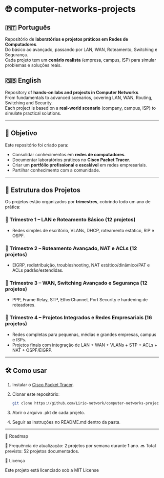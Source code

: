# 🌐 computer-networks-projects

## 🇵🇹 Português
Repositório de **laboratórios e projetos práticos em Redes de Computadores**.  
Do básico ao avançado, passando por LAN, WAN, Roteamento, Switching e Segurança.  
Cada projeto tem um **cenário realista** (empresa, campus, ISP) para simular problemas e soluções reais.  

## 🇬🇧 English
Repository of **hands-on labs and projects in Computer Networks**.  
From fundamentals to advanced scenarios, covering LAN, WAN, Routing, Switching and Security.  
Each project is based on a **real-world scenario** (company, campus, ISP) to simulate practical solutions.  

---

## 🎯 Objetivo
Este repositório foi criado para:
- Consolidar conhecimentos em **redes de computadores**.  
- Documentar laboratórios práticos no **Cisco Packet Tracer**.  
- Criar um **portfólio profissional e escalável** em redes empresariais.  
- Partilhar conhecimento com a comunidade.  

---

## 📂 Estrutura dos Projetos
Os projetos estão organizados por **trimestres**, cobrindo todo um ano de prática:  

### 🔹 Trimestre 1 – LAN e Roteamento Básico (12 projetos)
- Redes simples de escritório, VLANs, DHCP, roteamento estático, RIP e OSPF.  

### 🔹 Trimestre 2 – Roteamento Avançado, NAT e ACLs (12 projetos)
- EIGRP, redistribuição, troubleshooting, NAT estático/dinâmico/PAT e ACLs padrão/estendidas.  

### 🔹 Trimestre 3 – WAN, Switching Avançado e Segurança (12 projetos)
- PPP, Frame Relay, STP, EtherChannel, Port Security e hardening de roteadores.  

### 🔹 Trimestre 4 – Projetos Integrados e Redes Empresariais (16 projetos)
- Redes completas para pequenas, médias e grandes empresas, campus e ISPs.  
- Projetos finais com integração de LAN + WAN + VLANs + STP + ACLs + NAT + OSPF/EIGRP.  

---

## 🛠 Como usar
1. Instalar o [Cisco Packet Tracer](https://www.netacad.com/courses/packet-tracer).  
2. Clonar este repositório:  
   ```bash
   git clone https://github.com/Lirio-network/computer-networks-projects
3. Abrir o arquivo .pkt de cada projeto.

4. Seguir as instruções no README.md dentro da pasta.

---

🚀 Roadmap

📌 Frequência de atualização: 2 projetos por semana durante 1 ano.
🔜 Total previsto: 52 projetos documentados.


📜 Licença

Este projeto está licenciado sob a MIT License
